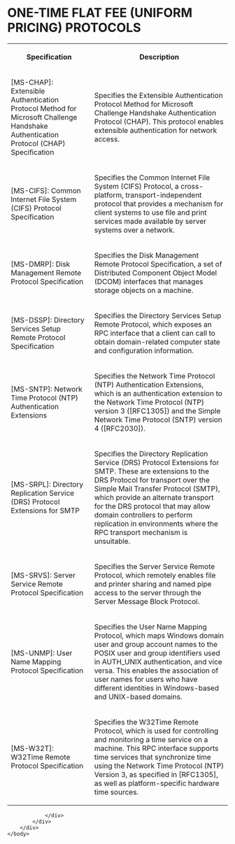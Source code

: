 <html dir="LTR" xmlns:mshelp="http://msdn.microsoft.com/mshelp" xmlns:ddue="http://ddue.schemas.microsoft.com/authoring/2003/5" xmlns:xlink="http://www.w3.org/1999/xlink" xmlns:tool="http://www.microsoft.com/tooltip">
    <head>
        <meta http-equiv="Content-Type" content="text/html; CHARSET=utf-8"></meta>
        <meta name="save" content="history"></meta>
        <title>ONE-TIME FLAT FEE (UNIFORM PRICING) PROTOCOLS</title>
        <xml>
            <mshelp:toctitle title="ONE-TIME FLAT FEE (UNIFORM PRICING) PROTOCOLS"></mshelp:toctitle>
            <mshelp:rltitle title="ONE-TIME FLAT FEE (UNIFORM PRICING) PROTOCOLS"></mshelp:rltitle>
            <mshelp:keyword index="A" term="178b011c-a5bd-41f3-b87b-623abe63caa9"></mshelp:keyword>
            <mshelp:attr name="DCSext.ContentType" value="open specification"></mshelp:attr>
            <mshelp:attr name="AssetID" value="178b011c-a5bd-41f3-b87b-623abe63caa9"></mshelp:attr>
            <mshelp:attr name="TopicType" value="kbRef"></mshelp:attr>
            <mshelp:attr name="DCSext.Title" value="ONE-TIME FLAT FEE (UNIFORM PRICING) PROTOCOLS" />
        </xml>
    </head>
    <body>
        <div id="header">
            <h1 class="heading">ONE-TIME FLAT FEE (UNIFORM PRICING) PROTOCOLS</h1>
        </div>
        <div id="mainSection">
            <div id="mainBody">
                <div id="allHistory" class="saveHistory"></div>
                <div id="sectionSection0" class="section" name="collapseableSection">
                    

<p> </p>

<table>
 <tr>
  <th>
  <p><b>Specification</b></p>
  </th>
  <th>
  <p><b>Description</b></p>
  </th>
 </tr>
 <tr>
  <td>
  <p>[MS-CHAP]: Extensible Authentication Protocol Method
  for Microsoft Challenge Handshake Authentication Protocol (CHAP)
  Specification</p>
  </td>
  <td>
  <p>Specifies the Extensible Authentication Protocol
  Method for Microsoft Challenge Handshake Authentication Protocol (CHAP). This
  protocol enables extensible authentication for network access.</p>
  </td>
 </tr>
 <tr>
  <td>
  <p>[MS-CIFS]: Common Internet File System (CIFS)
  Protocol Specification</p>
  </td>
  <td>
  <p>Specifies the Common Internet File System (CIFS)
  Protocol, a cross-platform, transport-independent protocol that provides a
  mechanism for client systems to use file and print services made available by
  server systems over a network.</p>
  </td>
 </tr>
 <tr>
  <td>
  <p>[MS-DMRP]: Disk Management Remote Protocol
  Specification</p>
  </td>
  <td>
  <p>Specifies the Disk Management Remote Protocol
  Specification, a set of Distributed Component Object Model (DCOM) interfaces
  that manages storage objects on a machine.</p>
  </td>
 </tr>
 <tr>
  <td>
  <p>[MS-DSSP]: Directory Services Setup Remote Protocol
  Specification</p>
  </td>
  <td>
  <p>Specifies the Directory Services Setup Remote
  Protocol, which exposes an RPC interface that a client can call to obtain
  domain-related computer state and configuration information.</p>
  </td>
 </tr>
 <tr>
  <td>
  <p>[MS-SNTP]: Network Time Protocol (NTP)
  Authentication Extensions</p>
  </td>
  <td>
  <p>Specifies the Network Time Protocol (NTP)
  Authentication Extensions, which is an authentication extension to the
  Network Time Protocol (NTP) version 3 ([RFC1305]) and the Simple Network Time
  Protocol (SNTP) version 4 ([RFC2030]).</p>
  </td>
 </tr>
 <tr>
  <td>
  <p>[MS-SRPL]: Directory Replication Service (DRS)
  Protocol Extensions for SMTP</p>
  </td>
  <td>
  <p>Specifies the Directory Replication Service (DRS)
  Protocol Extensions for SMTP. These are extensions to the DRS Protocol for
  transport over the Simple Mail Transfer Protocol (SMTP), which provide an
  alternate transport for the DRS protocol that may allow domain controllers to
  perform replication in environments where the RPC transport mechanism is
  unsuitable.</p>
  </td>
 </tr>
 <tr>
  <td>
  <p>[MS-SRVS]: Server Service Remote Protocol
  Specification</p>
  </td>
  <td>
  <p>Specifies the Server Service Remote Protocol, which
  remotely enables file and printer sharing and named pipe access to the server
  through the Server Message Block Protocol.</p>
  </td>
 </tr>
 <tr>
  <td>
  <p>[MS-UNMP]: User Name Mapping Protocol Specification</p>
  </td>
  <td>
  <p>Specifies the User Name Mapping Protocol, which maps
  Windows domain user and group account names to the POSIX user and group
  identifiers used in AUTH_UNIX authentication, and vice versa. This enables
  the association of user names for users who have different identities in
  Windows-based and UNIX-based domains.</p>
  </td>
 </tr>
 <tr>
  <td>
  <p>[MS-W32T]: W32Time Remote Protocol Specification</p>
  </td>
  <td>
  <p>Specifies the W32Time Remote Protocol, which is used
  for controlling and monitoring a time service on a machine. This RPC
  interface supports time services that synchronize time using the Network Time
  Protocol (NTP) Version 3, as specified in [RFC1305], as well as
  platform-specific hardware time sources.</p>
  </td>
 </tr>
</table>

<p> </p>


                </div>
            </div>
        </div>
    </body>
</html>